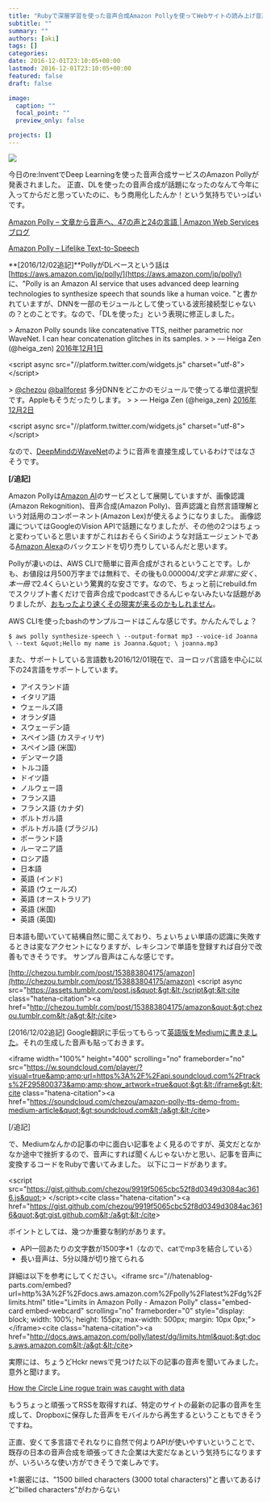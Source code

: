 ```yaml
---
title: "Rubyで深層学習を使った音声合成Amazon Pollyを使ってWebサイトの読み上げ音声合成してみた"
subtitle: ""
summary: ""
authors: [aki]
tags: []
categories: 
date: 2016-12-01T23:10:05+00:00
lastmod: 2016-12-01T23:10:05+00:00
featured: false
draft: false

image:
  caption: ""
  focal_point: ""
  preview_only: false

projects: []
---
```


![](/img/amazon-polly-with-ruby/20161201230818.png)

今日のre:InventでDeep Learningを使った音声合成サービスのAmazon Pollyが発表されました。 正直、DLを使ったの音声合成が話題になったのなんて今年に入ってからだと思っていたのに、もう商用化したんか！という気持ちでいっぱいです。

[Amazon Polly – 文章から音声へ、47の声と24の言語 | Amazon Web Services ブログ](https://aws.amazon.com/jp/blogs/news/polly-text-to-speech-in-47-voices-and-24-languages/)

[Amazon Polly – Lifelike Text-to-Speech](https://aws.amazon.com/jp/polly/)

**[2016/12/02追記]**PollyがDLベースという話は [https://aws.amazon.com/jp/polly/](https://aws.amazon.com/jp/polly/) に、&quot;Polly is an Amazon AI service that uses advanced deep learning technologies to synthesize speech that sounds like a human voice. &quot;と書かれていますが、DNNを一部のモジュールとして使っている波形接続型じゃないの？とのことです。なので、「DLを使った」という表現に修正しました。

&gt; Amazon Polly sounds like concatenative TTS, neither parametric nor WaveNet. I can hear concatenation glitches in its samples.
&gt; 
&gt; — Heiga Zen (@heiga\_zen) [2016年12月1日](https://twitter.com/heiga_zen/status/804202482780008448)

&lt;script async src=&quot;//platform.twitter.com/widgets.js&quot; charset=&quot;utf-8&quot;&gt;&lt;/script&gt;

&gt; [@chezou](https://twitter.com/chezou) [@ballforest](https://twitter.com/ballforest) 多分DNNをどこかのモジュールで使ってる単位選択型です。Appleもそうだったりします。
&gt; 
&gt; — Heiga Zen (@heiga\_zen) [2016年12月2日](https://twitter.com/heiga_zen/status/804503598675750913)

&lt;script async src=&quot;//platform.twitter.com/widgets.js&quot; charset=&quot;utf-8&quot;&gt;&lt;/script&gt;

なので、[DeepMindのWaveNet](https://deepmind.com/blog/wavenet-generative-model-raw-audio/)のように音声を直接生成しているわけではなさそうです。

**[/追記]**

Amazon Pollyは[Amazon AI](http://www.publickey1.jp/blog/16/amazon_ai3aws_reinvent_2016.html)のサービスとして展開していますが、画像認識(Amazon Rekognition)、音声合成(Amazon Polly)、音声認識と自然言語理解という対話用のコンポーネント(Amazon Lex)が使えるようになりました。 画像認識についてはGoogleのVision APIで話題になりましたが、その他の2つはちょっと変わっていると思いますがこれはおそらくSiriのような対話エージェントである[Amazon Alexa](http://japan.zdnet.com/article/35081512/)のバックエンドを切り売りしているんだと思います。

Pollyが凄いのは、AWS CLIで簡単に音声合成がされるということです。しかも、お値段は月500万字までは無料で、その後も$0.000004/文字と非常に安く、本一冊で$2.4くらいという驚異的な安さです。なので、ちょっと前にrebuild.fmでスクリプト書くだけで音声合成でpodcastできるんじゃないみたいな話題がありましたが、[おもったより速くその現実が来るのかもしれません](https://twitter.com/chezou/status/804132362472681472)。

AWS CLIを使ったbashのサンプルコードはこんな感じです。かんたんでしょ？

    $ aws polly synthesize-speech \ --output-format mp3 --voice-id Joanna \ --text &quot;Hello my name is Joanna.&quot; \ joanna.mp3

また、サポートしている言語数も2016/12/01現在で、ヨーロッパ言語を中心に以下の24言語をサポートしています。

- アイスランド語
- イタリア語
- ウェールズ語
- オランダ語
- スウェーデン語
- スペイン語 (カスティリヤ)
- スペイン語 (米国)
- デンマーク語
- トルコ語
- ドイツ語
- ノルウェー語
- フランス語
- フランス語 (カナダ)
- ポルトガル語
- ポルトガル語 (ブラジル)
- ポーランド語
- ルーマニア語
- ロシア語
- 日本語
- 英語 (インド)
- 英語 (ウェールズ)
- 英語 (オーストラリア)
- 英語 (米国)
- 英語 (英国)

日本語も聞いていて結構自然に聞こえており、ちょいちょい単語の認識に失敗するときは変なアクセントになりますが、レキシコンで単語を登録すれば自分で改善もできそうです。 サンプル音声はこんな感じです。

[http://chezou.tumblr.com/post/153883804175/amazon](http://chezou.tumblr.com/post/153883804175/amazon)
&lt;script async src=&quot;https://assets.tumblr.com/post.js&quot;&gt;&lt;/script&gt;&lt;cite class=&quot;hatena-citation&quot;&gt;&lt;a href=&quot;http://chezou.tumblr.com/post/153883804175/amazon&quot;&gt;chezou.tumblr.com&lt;/a&gt;&lt;/cite&gt;

[2016/12/02追記] Google翻訳に手伝ってもらって[英語版をMediumに書きました](https://medium.com/@chezou/text-to-speech-for-web-site-using-amazon-polly-and-ruby-adc1923212cb#.3qioau2o4)。それの生成した音声も貼っておきます。

&lt;iframe width=&quot;100%&quot; height=&quot;400&quot; scrolling=&quot;no&quot; frameborder=&quot;no&quot; src=&quot;https://w.soundcloud.com/player/?visual=true&amp;amp;url=https%3A%2F%2Fapi.soundcloud.com%2Ftracks%2F295800373&amp;amp;show_artwork=true&quot;&gt;&lt;/iframe&gt;&lt;cite class=&quot;hatena-citation&quot;&gt;&lt;a href=&quot;https://soundcloud.com/chezou/amazon-polly-tts-demo-from-medium-article&quot;&gt;soundcloud.com&lt;/a&gt;&lt;/cite&gt;

[/追記]

で、Mediumなんかの記事の中に面白い記事をよく見るのですが、英文だとなかなか途中で挫折するので、音声にすれば聞くんじゃないかと思い、記事を音声に変換するコードをRubyで書いてみました。 以下にコードがあります。

&lt;script src=&quot;https://gist.github.com/chezou/9919f5065cbc52f8d0349d3084ac3616.js&quot;&gt; &lt;/script&gt;&lt;cite class=&quot;hatena-citation&quot;&gt;&lt;a href=&quot;https://gist.github.com/chezou/9919f5065cbc52f8d0349d3084ac3616&quot;&gt;gist.github.com&lt;/a&gt;&lt;/cite&gt;

ポイントとしては、幾つか重要な制約があります。

- API一回あたりの文字数が1500字\*1（なので、catでmp3を結合している）
- 長い音声は、5分以降が切り捨てられる

詳細は以下を参考にしてください。&lt;iframe src=&quot;//hatenablog-parts.com/embed?url=http%3A%2F%2Fdocs.aws.amazon.com%2Fpolly%2Flatest%2Fdg%2Flimits.html&quot; title=&quot;Limits in Amazon Polly - Amazon Polly&quot; class=&quot;embed-card embed-webcard&quot; scrolling=&quot;no&quot; frameborder=&quot;0&quot; style=&quot;display: block; width: 100%; height: 155px; max-width: 500px; margin: 10px 0px;&quot;&gt;&lt;/iframe&gt;&lt;cite class=&quot;hatena-citation&quot;&gt;&lt;a href=&quot;http://docs.aws.amazon.com/polly/latest/dg/limits.html&quot;&gt;docs.aws.amazon.com&lt;/a&gt;&lt;/cite&gt;

実際には、ちょうどHckr newsで見つけた以下の記事の音声を聞いてみました。意外と聞けます。

[How the Circle Line rogue train was caught with data](https://blog.data.gov.sg/how-we-caught-the-circle-line-rogue-train-with-data-79405c86ab6a#.pm0eotghk)

もうちょっと頑張ってRSSを取得すれば、特定のサイトの最新の記事の音声を生成して、Dropboxに保存した音声をモバイルから再生するということもできそうですね。

正直、安くて多言語でそれなりに自然で何よりAPIが使いやすいということで、既存の日本の音声合成を頑張ってきた企業は大変だなぁという気持ちになりますが、いろいろな使い方ができそうで楽しみです。

\*1:厳密には、&quot;1500 billed characters (3000 total characters)&quot;と書いてあるけど&quot;billed characters&quot;がわからない


